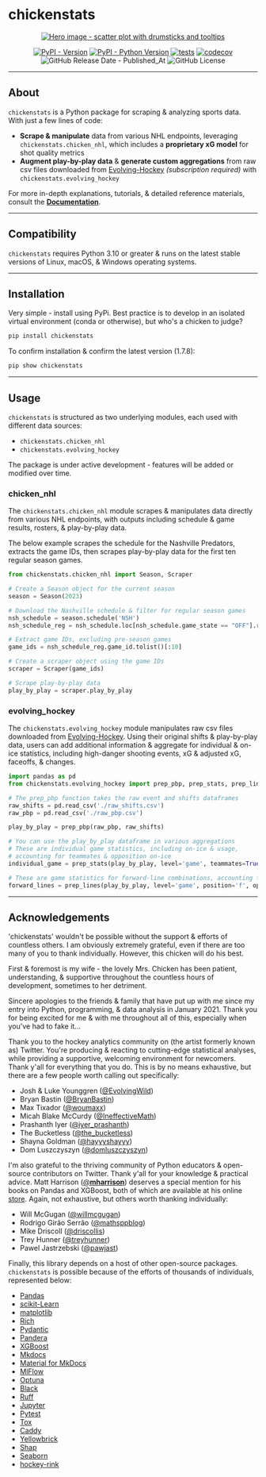 # chickenstats

<div style="text-align: center;">

[![Hero image - scatter plot with drumsticks and tooltips](https://raw.githubusercontent.com/chickenandstats/chickenstats/main/assets/hero_white.png)](https://chickenstats.com)

[![PyPI - Version](https://img.shields.io/pypi/v/chickenstats?color=BrightGreen)](https://pypi.org/project/chickenstats)
[![PyPI - Python Version](https://img.shields.io/pypi/pyversions/chickenstats?color=BrightGreen)](https://pypi.org/project/chickenstats)
[![tests](https://github.com/chickenandstats/chickenstats/actions/workflows/tests.yml/badge.svg)](https://github.com/chickenandstats/chickenstats/actions/workflows/tests.yml)
[![codecov](https://codecov.io/gh/chickenandstats/chickenstats/graph/badge.svg?token=Z1ETX5L8FL)](https://codecov.io/gh/chickenandstats/chickenstats)
![GitHub Release Date - Published_At](https://img.shields.io/github/release-date/chickenandstats/chickenstats?color=BrightGreen)
![GitHub License](https://img.shields.io/github/license/chickenandstats/chickenstats?color=BrightGreen)

</div>

---

## About

`chickenstats` is a Python package for scraping & analyzing sports data. With just a few lines of code:
* **Scrape & manipulate** data from various NHL endpoints, leveraging `chickenstats.chicken_nhl`, which includes
a **proprietary xG model** for shot quality metrics
* **Augment play-by-play data** & **generate custom aggregations** from raw csv files downloaded from
[Evolving-Hockey](https://evolving-hockey.com) *(subscription required)* with `chickenstats.evolving_hockey`

For more in-depth explanations, tutorials, & detailed reference materials, consult the
[**Documentation**](https://chickenstats.com). 

---

## Compatibility

`chickenstats` requires Python 3.10 or greater & runs on the latest stable versions of Linux, macOS, & Windows
operating systems.

---

## Installation

Very simple - install using PyPi. Best practice is to develop in an isolated virtual environment (conda or otherwise),
but who's a chicken to judge?

```sh
pip install chickenstats
```

To confirm installation & confirm the latest version (1.7.8):

```sh
pip show chickenstats
```

---

## Usage

`chickenstats` is structured as two underlying modules, each used with different data sources:
* `chickenstats.chicken_nhl`
* `chickenstats.evolving_hockey`

The package is under active development - features will be added or modified over time. 

### chicken_nhl

The `chickenstats.chicken_nhl` module scrapes & manipulates data directly from various NHL endpoints,
with outputs including schedule & game results, rosters, & play-by-play data. 

The below example scrapes the schedule for the Nashville Predators, extracts the game IDs, then
scrapes play-by-play data for the first ten regular season games.

```python
from chickenstats.chicken_nhl import Season, Scraper

# Create a Season object for the current season
season = Season(2023)

# Download the Nashville schedule & filter for regular season games
nsh_schedule = season.schedule('NSH')
nsh_schedule_reg = nsh_schedule.loc[nsh_schedule.game_state == "OFF"].reset_index(drop=True)

# Extract game IDs, excluding pre-season games
game_ids = nsh_schedule_reg.game_id.tolist()[:10]

# Create a scraper object using the game IDs
scraper = Scraper(game_ids)

# Scrape play-by-play data
play_by_play = scraper.play_by_play
```

### evolving_hockey
 
The `chickenstats.evolving_hockey` module manipulates raw csv files downloaded from
[Evolving-Hockey](https://evolving-hockey.com). Using their original shifts & play-by-play data, users can add additional
information & aggregate for individual & on-ice statistics,
including high-danger shooting events, xG & adjusted xG, faceoffs, & changes.

```python
import pandas as pd
from chickenstats.evolving_hockey import prep_pbp, prep_stats, prep_lines

# The prep_pbp function takes the raw event and shifts dataframes
raw_shifts = pd.read_csv('./raw_shifts.csv')
raw_pbp = pd.read_csv('./raw_pbp.csv')

play_by_play = prep_pbp(raw_pbp, raw_shifts)

# You can use the play_by_play dataframe in various aggregations
# These are individual game statistics, including on-ice & usage,
# accounting for teammates & opposition on-ice
individual_game = prep_stats(play_by_play, level='game', teammates=True, opposition=True)

# These are game statistics for forward-line combinations, accounting for opponents on-ice
forward_lines = prep_lines(play_by_play, level='game', position='f', opposition=True)
```

---

## Acknowledgements

'chickenstats' wouldn't be possible without the support & efforts of countless others. I am obviously
extremely grateful, even if there are too many of you to thank individually. However, this chicken will do his best.

First & foremost is my wife - the lovely Mrs. Chicken has been patient, understanding, & supportive throughout the countless
hours of development, sometimes to her detriment.

Sincere apologies to the friends & family that have put up with me since my entry into Python, programming, & data
analysis in January 2021. Thank you for being excited for me & with me throughout all of this, especially when you've
had to fake it...

Thank you to the hockey analytics community on (the artist formerly known as) Twitter. You're producing
& reacting to cutting-edge statistical analyses, while providing a supportive, welcoming environment for newcomers.
Thank y'all for everything that you do. This is by no means exhaustive, but there are a few people worth
calling out specifically:
* Josh & Luke Younggren ([@EvolvingWild](https://twitter.com/EvolvingWild))
* Bryan Bastin ([@BryanBastin](https://twitter.com/BryanBastin))
* Max Tixador ([@woumaxx](https://twitter.com/woumaxx))
* Micah Blake McCurdy ([@IneffectiveMath](https://twitter.com/IneffectiveMath))
* Prashanth Iyer ([@iyer_prashanth](https://twitter.com/iyer_prashanth))
* The Bucketless ([@the_bucketless](https://twitter.com/the_bucketless))
* Shayna Goldman ([@hayyyshayyy](https://twitter.com/hayyyshayyy))
* Dom Luszczyszyn ([@domluszczyszyn](https://twitter.com/domluszczyszyn))

I'm also grateful to the thriving community of Python educators & open-source contributors on Twitter. Thank y'all
for your knowledge & practical advice. Matt Harrison ([@__mharrison__](https://twitter.com/__mharrison__))
deserves a special mention for his books on Pandas and XGBoost, both of which are available at his online
[store](https://store.metasnake.com). Again, not exhaustive, but others worth thanking individually:
* Will McGugan ([@willmcgugan](https://twitter.com/willmcgugan))
* Rodrigo Girão Serrão ([@mathsppblog](https://twitter.com/mathsppblog))
* Mike Driscoll ([@driscollis](https://twitter.com/driscollis))
* Trey Hunner ([@treyhunner](https://twitter.com/treyhunner))
* Pawel Jastrzebski ([@pawjast](https://twitter.com/pawjast))

Finally, this library depends on a host of other open-source packages. `chickenstats` is possible because of the efforts
of thousands of individuals, represented below:
* [Pandas](https://pandas.pydata.org)
* [scikit-Learn](https://scikit-learn.org/stable/)
* [matplotlib](https://matplotlib.org)
* [Rich](https://github.com/Textualize/rich)
* [Pydantic](https://github.com/pydantic/pydantic)
* [Pandera](https://pandera.readthedocs.io/en/stable/)
* [XGBoost](https://xgboost.readthedocs.io/en/stable/)
* [Mkdocs](https://www.mkdocs.org)
* [Material for MkDocs](https://squidfunk.github.io/mkdocs-material/)
* [MlFlow](https://mlflow.org/docs/latest/index.html)
* [Optuna](https://optuna.readthedocs.io/en/stable/)
* [Black](https://github.com/psf/black)
* [Ruff](https://github.com/astral-sh/ruff)
* [Jupyter](https://jupyter.org)
* [Pytest](https://docs.pytest.org/en/8.2.x/)
* [Tox](https://tox.wiki/en/4.15.0/)
* [Caddy](https://caddyserver.com)
* [Yellowbrick](https://www.scikit-yb.org/en/latest/)
* [Shap](https://shap.readthedocs.io/en/latest/)
* [Seaborn](https://seaborn.pydata.org)
* [hockey-rink](https://github.com/the-bucketless/hockey_rink)
